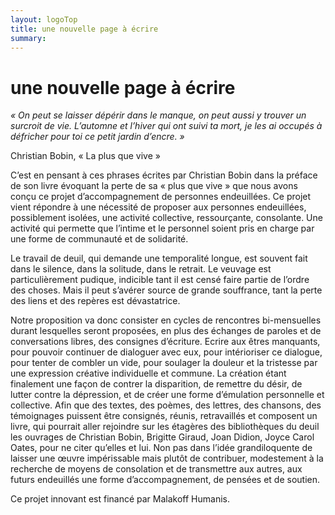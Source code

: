 ```yaml
---
layout: logoTop
title: une nouvelle page à écrire
summary:
---
```

<h1>une nouvelle page à écrire</h1>
<div class="quote">
    <em>«&nbsp;On peut se laisser dépérir dans le manque, on peut aussi y trouver un surcroit de vie. 
L’automne et l’hiver qui ont suivi ta mort, je les ai occupés à défricher pour toi ce petit jardin d’encre.&nbsp;»</em>
<p class="cite">Christian Bobin, «&nbsp;La plus que vive&nbsp;»
</p>

<p class="intro-text">
C’est en pensant à ces phrases écrites par Christian Bobin dans la préface de son livre évoquant la perte de sa «&nbsp;plus que vive&nbsp;» que nous avons conçu ce projet d’accompagnement de personnes endeuillées. 
Ce projet vient répondre à une nécessité de proposer aux personnes endeuillées, possiblement isolées, une activité collective, ressourçante, consolante. Une activité qui permette que l’intime et le personnel soient pris en charge par une forme de communauté et de solidarité.</p>
<p class="intro-text">
Le travail de deuil, qui demande une temporalité longue, est souvent fait dans le silence, dans la solitude, dans le retrait. Le veuvage est particulièrement pudique, indicible tant il est censé faire partie de l’ordre des choses. Mais il peut s’avérer source de grande souffrance, tant la perte des liens et des repères est dévastatrice.</p>
<p class="intro-text">
Notre proposition va donc consister en cycles de rencontres bi-mensuelles durant lesquelles seront proposées, en plus des échanges de paroles et de conversations libres, des consignes d’écriture. 
Ecrire aux êtres manquants, pour pouvoir continuer de dialoguer avec eux, pour intérioriser ce dialogue, pour tenter de combler un vide, pour soulager la douleur et la tristesse par une expression créative individuelle et commune. La création étant finalement une façon de contrer la disparition, de remettre du désir, de lutter contre la dépression, et de créer une forme d’émulation personnelle et collective. 
Afin que des textes, des poèmes, des lettres, des chansons, des témoignages puissent être consignés, réunis, retravaillés et composent un livre, qui pourrait aller rejoindre sur les étagères des bibliothèques du deuil les ouvrages de Christian Bobin, Brigitte Giraud, Joan Didion, Joyce Carol Oates, pour ne citer qu’elles et lui. Non pas dans l’idée grandiloquente de laisser une œuvre impérissable mais plutôt de contribuer, modestement à la recherche de moyens de consolation et de transmettre aux autres, aux futurs endeuillés une forme d’accompagnement, de pensées et de soutien.</p>
<p class="intro-text">
Ce projet innovant est financé par Malakoff Humanis.</p> 

